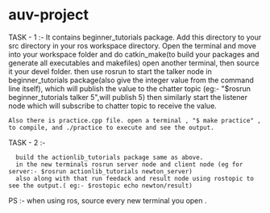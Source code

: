 # auv-project

TASK - 1 :- 
    It contains beginner_tutorials package. Add this directory to your src directory in your ros workspace directory.
    Open the terminal and move into your workspace folder and do catkin_make(to build your packages and generate all executables and makefiles)
    open another terminal, then source it your devel folder.
    then use rosrun to start the talker node in beginner_tutorials package(also give the integer value from the command line itself), which will publish the value to the chatter topic (eg:- "$rosrun beginner_tutorials talker 5",will publish 5)
    then similarly start the listener node which will subscribe to chatter topic to receive the value.
    
    Also there is practice.cpp file. open a terminal , "$ make practice" , to compile, and ./practice to execute and see the output.
    
    

TASK - 2 :-
    
      build the actionlib_tutorials package same as above.
      in the new terminals rosrun server node and client node (eg for server:- $rosrun actionlib_tutorials newton_server)
      also along with that run feedack and result node using rostopic to see the output.( eg:- $rostopic echo newton/result)
      


PS :- when using ros, source every new terminal you open .
     
